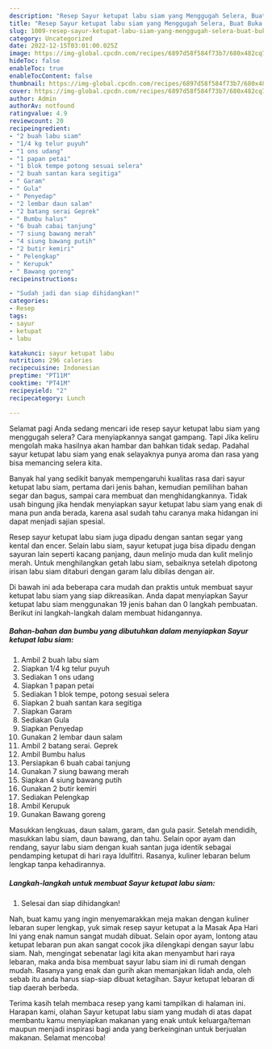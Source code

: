 ```yaml
---
description: "Resep Sayur ketupat labu siam yang Menggugah Selera, Buat Buka Puasa}"
title: "Resep Sayur ketupat labu siam yang Menggugah Selera, Buat Buka Puasa}"
slug: 1009-resep-sayur-ketupat-labu-siam-yang-menggugah-selera-buat-buka-puasa
category: Uncategorized
date: 2022-12-15T03:01:00.025Z
image: https://img-global.cpcdn.com/recipes/6897d58f584f73b7/680x482cq70/sayur-ketupat-labu-siam-foto-resep-utama.jpg
hideToc: false
enableToc: true
enableTocContent: false
thumbnail: https://img-global.cpcdn.com/recipes/6897d58f584f73b7/680x482cq70/sayur-ketupat-labu-siam-foto-resep-utama.jpg
cover: https://img-global.cpcdn.com/recipes/6897d58f584f73b7/680x482cq70/sayur-ketupat-labu-siam-foto-resep-utama.jpg
author: Admin
authorAv: notfound
ratingvalue: 4.9
reviewcount: 20
recipeingredient:
- "2 buah labu siam"
- "1/4 kg telur puyuh"
- "1 ons udang"
- "1 papan petai"
- "1 blok tempe potong sesuai selera"
- "2 buah santan kara segitiga"
- " Garam"
- " Gula"
- " Penyedap"
- "2 lembar daun salam"
- "2 batang serai Geprek"
- " Bumbu halus"
- "6 buah cabai tanjung"
- "7 siung bawang merah"
- "4 siung bawang putih"
- "2 butir kemiri"
- " Pelengkap"
- " Kerupuk"
- " Bawang goreng"
recipeinstructions:

- "Sudah jadi dan siap dihidangkan!"
categories:
- Resep
tags:
- sayur
- ketupat
- labu

katakunci: sayur ketupat labu 
nutrition: 296 calories
recipecuisine: Indonesian
preptime: "PT11M"
cooktime: "PT41M"
recipeyield: "2"
recipecategory: Lunch

---
```



Selamat pagi Anda sedang mencari ide resep sayur ketupat labu siam yang menggugah selera? Cara menyiapkannya sangat gampang. Tapi Jika keliru mengolah maka hasilnya akan hambar dan bahkan tidak sedap. Padahal sayur ketupat labu siam yang enak selayaknya punya aroma dan rasa yang bisa memancing selera kita.


Banyak hal yang sedikit banyak mempengaruhi kualitas rasa dari sayur ketupat labu siam, pertama dari jenis bahan, kemudian pemilihan bahan segar dan bagus, sampai cara membuat dan menghidangkannya. Tidak usah bingung jika hendak menyiapkan sayur ketupat labu siam yang enak di mana pun anda berada, karena asal sudah tahu caranya maka hidangan ini dapat menjadi sajian spesial.

Resep sayur ketupat labu siam juga dipadu dengan santan segar yang kental dan encer. Selain labu siam, sayur ketupat juga bisa dipadu dengan sayuran lain seperti kacang panjang, daun melinjo muda dan kulit melinjo merah. Untuk menghilangkan getah labu siam, sebaiknya setelah dipotong irisan labu siam ditaburi dengan garam lalu dibilas dengan air.


Di bawah ini ada beberapa cara mudah dan praktis untuk membuat sayur ketupat labu siam yang siap dikreasikan. Anda dapat menyiapkan Sayur ketupat labu siam menggunakan 19 jenis bahan dan 0 langkah pembuatan. Berikut ini langkah-langkah dalam membuat hidangannya.

<!--inarticleads1-->

##### Bahan-bahan dan bumbu yang dibutuhkan dalam menyiapkan Sayur ketupat labu siam:

1. Ambil 2 buah labu siam
1. Siapkan 1/4 kg telur puyuh
1. Sediakan 1 ons udang
1. Siapkan 1 papan petai
1. Sediakan 1 blok tempe, potong sesuai selera
1. Siapkan 2 buah santan kara segitiga
1. Siapkan  Garam
1. Sediakan  Gula
1. Siapkan  Penyedap
1. Gunakan 2 lembar daun salam
1. Ambil 2 batang serai. Geprek
1. Ambil  Bumbu halus
1. Persiapkan 6 buah cabai tanjung
1. Gunakan 7 siung bawang merah
1. Siapkan 4 siung bawang putih
1. Gunakan 2 butir kemiri
1. Sediakan  Pelengkap
1. Ambil  Kerupuk
1. Gunakan  Bawang goreng


Masukkan lengkuas, daun salam, garam, dan gula pasir. Setelah mendidih, masukkan labu siam, daun bawang, dan tahu. Selain opor ayam dan rendang, sayur labu siam dengan kuah santan juga identik sebagai pendamping ketupat di hari raya Idulfitri. Rasanya, kuliner lebaran belum lengkap tanpa kehadirannya. 

<!--inarticleads2-->

##### Langkah-langkah untuk membuat Sayur ketupat labu siam:


1. Selesai dan siap dihidangkan!

Nah, buat kamu yang ingin menyemarakkan meja makan dengan kuliner lebaran super lengkap, yuk simak resep sayur ketupat a la Masak Apa Hari Ini yang enak namun sangat mudah dibuat. Selain opor ayam, lontong atau ketupat lebaran pun akan sangat cocok jika dilengkapi dengan sayur labu siam. Nah, mengingat sebenatar lagi kita akan menyambut hari raya lebaran, maka anda bisa membuat sayur labu siam ini di rumah dengan mudah. Rasanya yang enak dan gurih akan memanjakan lidah anda, oleh sebab itu anda harus siap-siap dibuat ketagihan. Sayur ketupat lebaran di tiap daerah berbeda. 

Terima kasih telah membaca resep yang kami tampilkan di halaman ini. Harapan kami, olahan Sayur ketupat labu siam yang mudah di atas dapat membantu kamu menyiapkan makanan yang enak untuk keluarga/teman maupun menjadi inspirasi bagi anda yang berkeinginan untuk berjualan makanan. Selamat mencoba!
